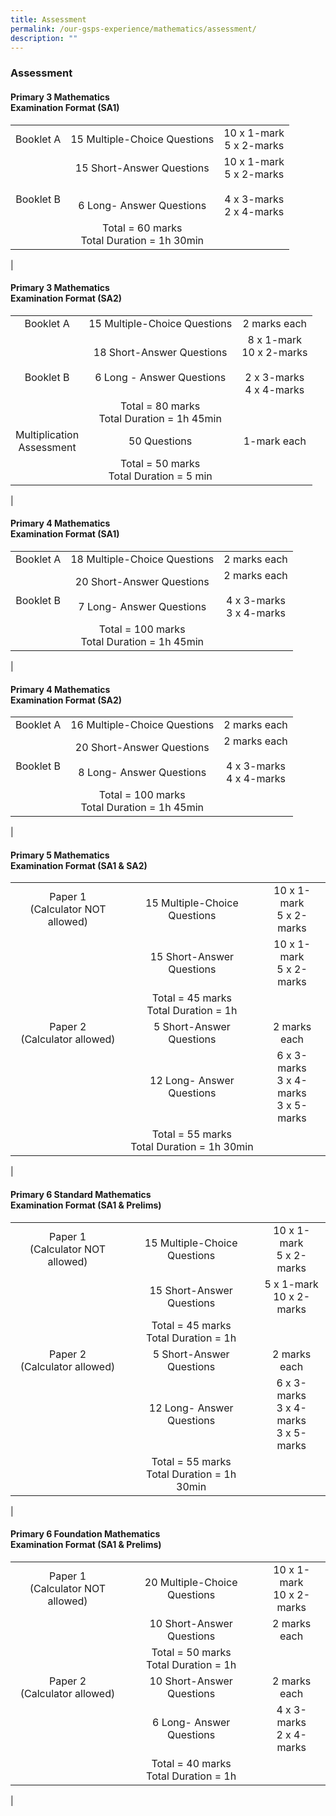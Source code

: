 ```yaml
---
title: Assessment
permalink: /our-gsps-experience/mathematics/assessment/
description: ""
---
```


### **Assessment**
#### **Primary 3 Mathematics<br>Examination Format (SA1)**

|  |  |  |
|:---:|:---:|:---:|
| Booklet A | 15 Multiple-Choice Questions | 10 x 1-mark<br>5 x 2-marks  |
| <br><br>Booklet B | 15 Short-Answer Questions <br><br><br>6 Long- Answer Questions | 10 x 1-mark <br>5 x 2-marks <br><br> 4 x 3-marks<br>2 x 4-marks |
|  | Total = 60 marks<br>Total Duration = 1h 30min |  |
|

#### **Primary 3 Mathematics<br>Examination Format (SA2)**

|  |  |  |
|:---:|:---:|:---:|
| Booklet A  | 15 Multiple-Choice Questions  | 2 marks each  |
| <br><br>Booklet B | 18 Short-Answer Questions<br><br>6 Long - Answer Questions | 8 x 1-mark <br>10 x 2-marks<br><br>2 x 3-marks<br>4 x 4-marks |
|  | Total = 80 marks<br>Total Duration = 1h 45min |  |
| Multiplication<br> Assessment | 50 Questions | 1-mark each |
|  | Total = 50 marks<br>Total Duration = 5 min |  |
|

#### **Primary 4 Mathematics<br>Examination Format (SA1)**

|  |  |  |
|:---:|:---:|:---:|
| Booklet A | 18 Multiple-Choice Questions | 2 marks each |
|<br> Booklet B | 20 Short-Answer Questions<br><br>7 Long- Answer Questions | 2 marks each<br><br>4 x 3-marks<br>3 x 4-marks |
|  | Total = 100 marks<br>Total Duration = 1h 45min |  |
|

#### **Primary 4 Mathematics<br>Examination Format (SA2)**

|  |  |  |
|:---:|:---:|:---:|
| Booklet A  |  16 Multiple-Choice Questions | 2 marks each  |
| <br>Booklet B | 20 Short-Answer Questions<br><br>8 Long- Answer Questions | 2 marks each<br><br>4 x 3-marks<br>4 x 4-marks |
|  | Total = 100 marks<br>Total Duration = 1h 45min |  |
|

#### **Primary 5 Mathematics<br>Examination Format (SA1 & SA2)**

|  |  |  |
|:---:|:---:|:---:|
| Paper 1<br>(Calculator NOT allowed) | 15 Multiple-Choice Questions | 10 x 1-mark<br>5 x 2-marks  |
|  | 15 Short-Answer Questions | 10 x 1-mark <br>5 x 2-marks |
|  | Total = 45 marks<br>Total Duration = 1h |  |
| Paper 2<br> (Calculator allowed) | 5 Short-Answer Questions | 2 marks each |
|  | 12 Long- Answer Questions | 6 x 3-marks <br>3 x 4-marks <br>3 x 5-marks |
|  | Total = 55 marks<br>Total Duration = 1h 30min |  |
|

#### **Primary 6 Standard Mathematics  <br>Examination Format (SA1 & Prelims)**

|  |  |  |
|:---:|:---:|:---:|
| Paper 1<br>(Calculator NOT allowed) | 15 Multiple-Choice Questions | 10 x 1-mark<br>5 x 2-marks  |
|  | 15 Short-Answer Questions | 5 x 1-mark<br>10 x 2-marks |
|  | Total = 45 marks<br>Total Duration = 1h |  |
| Paper 2 <br>(Calculator allowed) | 5 Short-Answer Questions | 2 marks each |
|  | 12 Long- Answer Questions | 6 x 3-marks <br>3 x 4-marks <br>3 x 5-marks |
|  | Total = 55 marks<br>Total Duration = 1h 30min |  |
|

#### **Primary 6 Foundation Mathematics <br>Examination Format (SA1 & Prelims)**

|  |  |  |
|:---:|:---:|:---:|
| Paper 1<br>(Calculator NOT allowed) | 20 Multiple-Choice Questions | 10 x 1-mark <br>10 x 2-marks  |
|  | 10 Short-Answer Questions | 2 marks each |
|  | Total = 50 marks<br>Total Duration = 1h |  |
| Paper 2 <br>(Calculator allowed) | 10 Short-Answer Questions | 2 marks each |
|  | 6 Long- Answer Questions | 4 x 3-marks <br>2 x 4-marks  |
|  | Total = 40 marks<br>Total Duration = 1h |  |
|